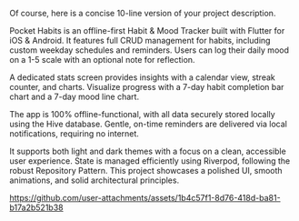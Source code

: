 Of course, here is a concise 10-line version of your project description.

Pocket Habits is an offline-first Habit & Mood Tracker built with Flutter for iOS & Android. It features full CRUD management for habits, including custom weekday schedules and reminders. Users can log their daily mood on a 1-5 scale with an optional note for reflection.

A dedicated stats screen provides insights with a calendar view, streak counter, and charts. Visualize progress with a 7-day habit completion bar chart and a 7-day mood line chart.

The app is 100% offline-functional, with all data securely stored locally using the Hive database. Gentle, on-time reminders are delivered via local notifications, requiring no internet.

It supports both light and dark themes with a focus on a clean, accessible user experience. State is managed efficiently using Riverpod, following the robust Repository Pattern. This project showcases a polished UI, smooth animations, and solid architectural principles.









https://github.com/user-attachments/assets/1b4c57f1-8d76-418d-ba81-b17a2b521b38

